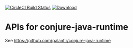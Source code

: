 [![CircleCI Build Status](https://circleci.com/gh/palantir/conjure-java-api/tree/develop.svg?style=shield)](https://circleci.com/gh/palantir/conjure-java-api)
[![Download](https://api.bintray.com/packages/palantir/releases/conjure-java-api/images/download.svg) ](https://bintray.com/palantir/releases/conjure-java-api/_latestVersion)

# APIs for conjure-java-runtime

See https://github.com/palantir/conjure-java-runtime
